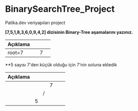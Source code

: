 # BinarySearchTree_Project
Patika.dev veriyapıları project

**[7,5,1,8,3,6,0,9,4,2] dizisinin Binary-Tree aşamalarını yazınız.**  

| Açıklama |      |      |      |
| -------- | :--: | :--: | ---- |
| root=7   |      |  7   |      |
          
**5 sayısı 7'den küçük olduğu için 7'nin soluna ekledik

| Açıklama |      |      |      |      |      |
| :------- | :--: | :--: | :--: | ---- | ---- |
|          |      |      |  7   |      |      |
|          |      |  /   |      |      |      |
|          |  5   |      |      |      |      |
